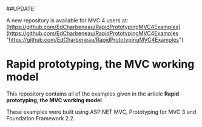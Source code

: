 ##UPDATE:

A new repository is available for MVC 4 users at: [https://github.com/EdCharbeneau/RapidPrototypingMVC4Examples](https://github.com/EdCharbeneau/RapidPrototypingMVC4Examples "https://github.com/EdCharbeneau/RapidPrototypingMVC4Examples")

# Rapid prototyping, the MVC working model #

This repository contains all of the examples given in the article **Rapid prototyping, the MVC working model**.

These examples were built using ASP.NET MVC, Prototyping for MVC 3 and Foundation Framework 2.2.

